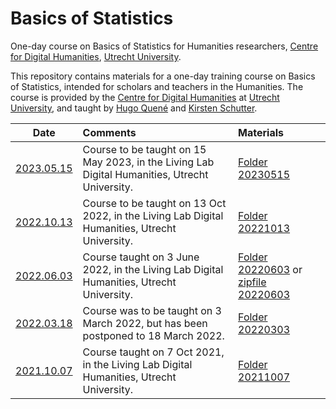 # Basics of Statistics
One-day course on Basics of Statistics for Humanities researchers, [Centre for Digital Humanities](https://github.com/CentreForDigitalHumanities/), [Utrecht University](https://github.com/enterprises/university-utrecht).

This repository contains materials for a one-day training course on Basics of Statistics, intended for scholars and teachers in the Humanities. The course is provided by the [Centre for Digital Humanities](https://github.com/CentreForDigitalHumanities/) at [Utrecht University](https://github.com/enterprises/university-utrecht), and taught by [Hugo Quené](https://github.com/hugoquene) and [Kirsten Schutter](https://github.com/iamkirsten).

| Date | Comments | Materials |
| ------------- |:-------------| :----- |
| [2023.05.15](https://cdh.uu.nl/events/cdh-workshop-basics-of-statistics-hands-on-training-day-for-humanities-staff-2/) | Course to be taught on 15 May 2023, in the Living Lab Digital Humanities, Utrecht University. | [Folder 20230515](https://github.com/hugoquene/CDH-BOS/tree/main/20230515) |
| [2022.10.13](https://cdh.uu.nl/events/cdh-workshop-basics-of-statistics-hands-on-training-day-for-humanities-staff/) | Course to be taught on 13 Oct 2022, in the Living Lab Digital Humanities, Utrecht University. | [Folder 20221013](https://github.com/hugoquene/CDH-BOS/tree/main/20221013) |
| [2022.06.03](https://cdh.uu.nl/events/basics-of-statistics-hands-on-training-day-for-humanities-teachers-researchers-june-3/) | Course taught on 3 June 2022, in the Living Lab Digital Humanities, Utrecht University. | [Folder 20220603](https://github.com/hugoquene/CDH-BOS/tree/main/20220603) or [zipfile 20220603](https://github.com/hugoquene/CDH-BOS/tree/main/20220603/BOS20220603.zip) |
| [2022.03.18](https://cdh.uu.nl/events/basics-of-statistics-hands-on-training-day-for-humanities-teachers-researchers-march-18/) | Course was to be taught on 3 March 2022, but has been postponed to 18 March 2022. | [Folder 20220303](https://github.com/hugoquene/CDH-BOS/tree/main/20220303) |
| [2021.10.07](https://cdh.uu.nl/events/entry-level-course-in-statistics-for-gw-by-hugo-quene-hands-on-training-day-for-teachers-researchers/) | Course taught on 7 Oct 2021, in the Living Lab Digital Humanities, Utrecht University. | [Folder 20211007](https://github.com/hugoquene/CDH-BOS/tree/main/20211007) |

